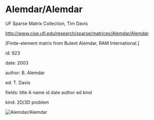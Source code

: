 # Alemdar/Alemdar

 UF Sparse Matrix Collection, Tim Davis

 http://www.cise.ufl.edu/research/sparse/matrices/Alemdar/Alemdar

 [Finite-element matrix from Bulent Alemdar, RAM International.]

 id: 923

 date: 2003

 author: B. Alemdar

 ed: T. Davis

 fields: title A name id date author ed kind

 kind: 2D/3D problem

![Alemdar/Alemdar](http://www2.research.att.com/~yifanhu/GALLERY/GRAPHS/GIF_SMALL/Alemdar@Alemdar.gif)